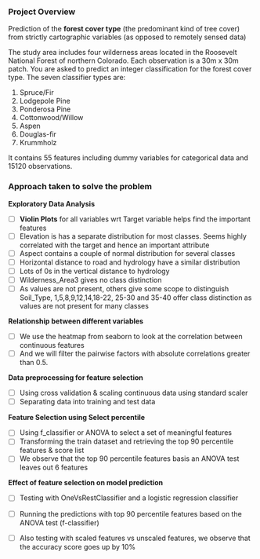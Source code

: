 ### Project Overview

 Prediction of the **forest cover type** (the predominant kind of tree cover) from strictly cartographic variables (as opposed to remotely sensed data)

The study area includes four wilderness areas located in the Roosevelt National Forest of northern Colorado. Each observation is a 30m x 30m patch. You are asked to predict an integer classification for the forest cover type. The seven classifier types are:

1. Spruce/Fir 
2. Lodgepole Pine 
3. Ponderosa Pine 
4. Cottonwood/Willow 
5. Aspen 
6. Douglas-fir 
7. Krummholz

It contains 55 features including dummy variables for categorical data and 15120 observations.


### Approach taken to solve the problem

 **Exploratory Data Analysis**

- [ ] **Violin Plots** for all variables wrt Target variable helps find the important features
- [ ] Elevation is has a separate distribution for most classes. Seems highly correlated with the target and hence an important attribute
- [ ] Aspect contains a couple of normal distribution for several classes
- [ ] Horizontal distance to road and hydrology have a similar distribution
- [ ] Lots of 0s in the vertical distance to hydrology
- [ ] Wilderness_Area3 gives no class distinction
- [ ] As values are not present, others give some scope to distinguish Soil_Type, 1,5,8,9,12,14,18-22, 25-30 and 35-40 offer class distinction as values are not present for many classes

**Relationship between different variables**

- [ ] We use the heatmap from seaborn to look at the correlation between continuous features
- [ ] And we will filter the pairwise factors with absolute correlations greater than 0.5.

**Data preprocessing for feature selection**

- [ ] Using cross validation & scaling continuous data using standard scaler
- [ ] Separating data into training and test data

**Feature Selection using Select percentile**

- [ ] Using f_classifier or ANOVA to select a set of meaningful features
- [ ] Transforming the train dataset and retrieving the top 90 percentile features & score list
- [ ] We observe that the top 90 percentile features basis an ANOVA test leaves out 6 features

**Effect of feature selection on model prediction**

- [ ] Testing with OneVsRestClassifier and a logistic regression classifier
- [ ] Running the predictions with top 90 percentile features based on the ANOVA test (f-classifier)
- [ ] Also testing with scaled features vs unscaled features, we observe that the accuracy score goes up by 10%


